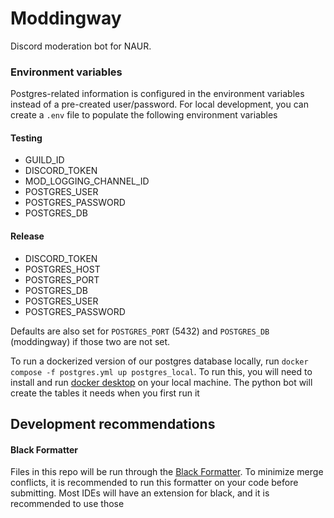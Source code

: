 # Moddingway

Discord moderation bot for NAUR.

### Environment variables
Postgres-related information is configured in the environment variables instead of a pre-created user/password. For local development, you can create a `.env` file to populate the following environment variables

#### Testing
- GUILD_ID
- DISCORD_TOKEN
- MOD_LOGGING_CHANNEL_ID
- POSTGRES_USER
- POSTGRES_PASSWORD
- POSTGRES_DB

#### Release
- DISCORD_TOKEN
- POSTGRES_HOST
- POSTGRES_PORT
- POSTGRES_DB
- POSTGRES_USER
- POSTGRES_PASSWORD


Defaults are also set for `POSTGRES_PORT` (5432) and `POSTGRES_DB` (moddingway) if those two are not set.

To run a dockerized version of our postgres database locally, run `docker compose -f postgres.yml up postgres_local`. To run this, you will need to install and run [docker desktop](https://www.docker.com/products/docker-desktop/) on your local machine. The python bot will create the tables it needs when you first run it

## Development recommendations

#### Black Formatter
Files in this repo will be run through the [Black Formatter](https://black.readthedocs.io/en/stable/). To minimize merge conflicts, it is recommended to run this formatter on your code before submitting. Most IDEs will have an extension for black, and it is recommended to use those